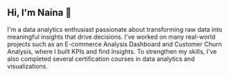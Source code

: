 ## Hi, I'm Naina 👋

I'm a data analytics enthusiast passionate about transforming raw data into meaningful insights that drive decisions. I've worked on many real-world projects such as an E-commerce Analysis Dashboard and Customer Churn Analysis, where I built KPIs and find Insights. To strengthen my skills, I've also completed several certification courses in data analytics and visualizations.
